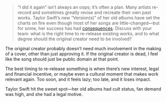 > “I did it again” isn’t always an oops; it’s often a plan. Many artists re-record and sometimes greatly revise and recreate their own past works. Taylor Swift’s new “Version(s)” of her old albums have set the charts on fire even though most of her songs are little-changed—but for some, her success has had [consequences](https://uclawreview.org/2024/03/27/look-what-you-made-them-do-the-impact-of-taylor-swifts-re-recording-project-on-record-labels/). Discuss with your team: what is the right time to re-release existing works, and to what degree should the original creator need to be involved?

The original creator probably doesn’t need much involvement in the making of a cover, other than just approving it. If the original creator is dead, I feel like the song should just be public domain at that point.

The best timing to re-release something is when there’s new interest, legal and financial incentive, or maybe even a cultural moment that makes work relevant again. Too soon, and it feels lazy; too late, and it loses impact.

Taylor Swift hit the sweet spot—her old albums had cult status, fan demand was high, and she had a legal motive.
